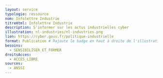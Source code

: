 ```yaml
---
layout: service
typologie: ressource
nom: Infolettre Industrie
titreHtml: Infolettre Industrie
description: S'informer sur les actus industrielles cyber
illustration: nl-industries/nl-industries.png
lien: https://cyber.gouv.fr/politique-industrielle
format: Publication # Rajoute le badge en haut à droite de l'illustration
besoins:
  - SENSIBILISER_ET_FORMER
droitsAcces:
  - ACCES_LIBRE
sources:
  - ANSSI
---
```

